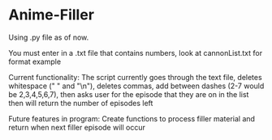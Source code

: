 # Anime-Filler

Using .py file as of now.

You must enter in a .txt file that contains numbers, look at cannonList.txt for format example

Current functionality: The script currently goes through the text file, deletes whitespace (" " and "\n"), deletes commas, add between dashes (2-7 would be 2,3,4,5,6,7), then asks user for the episode that they are on in the list then will return the number of episodes left

Future features in program: Create functions to process filler material and return when next filler episode will occur
